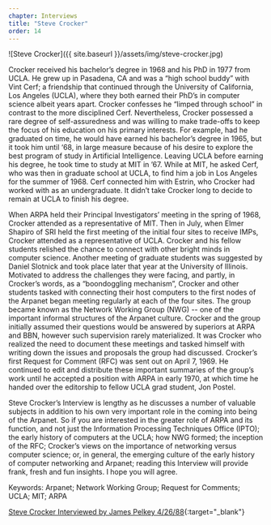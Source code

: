 ```yaml
---
chapter: Interviews
title: "Steve Crocker"
order: 14
---
```


![Steve Crocker]({{ site.baseurl }}/assets/img/steve-crocker.jpg)

Crocker received his bachelor’s degree in 1968 and his PhD in 1977 from UCLA. He grew up in Pasadena, CA and was a “high school buddy” with Vint Cerf; a friendship that continued through the University of California, Los Angeles (UCLA), where they both earned their PhD’s in computer science albeit years apart. Crocker confesses he “limped through school” in contrast to the more disciplined Cerf. Nevertheless, Crocker possessed a rare degree of self-assuredness and was willing to make trade-offs to keep the focus of his education on his primary interests. For example, had he graduated on time, he would have earned his bachelor’s degree in 1965, but it took him until ‘68, in large measure because of his desire to explore the best program of study in Artificial Intelligence. Leaving UCLA before earning his degree, he took time to study at MIT in ’67. While at MIT, he asked Cerf, who was then in graduate school at UCLA, to find him a job in Los Angeles for the summer of 1968. Cerf connected him with Estrin, who Crocker had worked with as an undergraduate. It didn’t take Crocker long to decide to remain at UCLA to finish his degree.

When ARPA held their Principal Investigators’ meeting in the spring of 1968, Crocker attended as a representative of MIT. Then in July, when Elmer Shapiro of SRI held the first meeting of the initial four sites to receive IMPs, Crocker attended as a representative of UCLA. Crocker and his fellow students relished the chance to connect with other bright minds in computer science. Another meeting of graduate students was suggested by Daniel Slotnick and took place later that year at the University of Illinois. Motivated to address the challenges they were facing, and partly, in Crocker’s words, as a “boondoggling mechanism”, Crocker and other students tasked with connecting their host computers to the first nodes of the Arpanet began meeting regularly at each of the four sites. The group became known as the Network Working Group (NWG) -- one of the important informal structures of the Arpanet culture. Crocker and the group initially assumed their questions would be answered by superiors at ARPA and BBN, however such supervision rarely materialized. It was Crocker who realized the need to document these meetings and tasked himself with writing down the issues and proposals the group had discussed. Crocker’s first Request for Comment (RFC) was sent out on April 7, 1969. He continued to edit and distribute these important summaries of the group’s work until he accepted a position with ARPA in early 1970, at which time he handed over the editorship to fellow UCLA grad student, Jon Postel.

Steve Crocker’s Interview is lengthy as he discusses a number of valuable subjects in addition to his own very important role in the coming into being of the Arpanet. So if you are interested in the greater role of ARPA and its function, and not just the Information Processing Techniques Office (IPTO); the early history of computers at the UCLA; how NWG formed; the inception of the RFC; Crocker’s views on the importance of networking versus computer science; or, in general, the emerging culture of the early history of computer networking and Arpanet; reading this Interview will provide frank, fresh and fun insights. I hope you will agree.

Keywords: Arpanet; Network Working Group; Request for Comments; UCLA; MIT; ARPA

[Steve Crocker Interviewed by James Pelkey 4/26/88](https://archive.computerhistory.org/resources/access/text/2017/12/102738690-05-01-acc.pdf){:target="_blank"}
